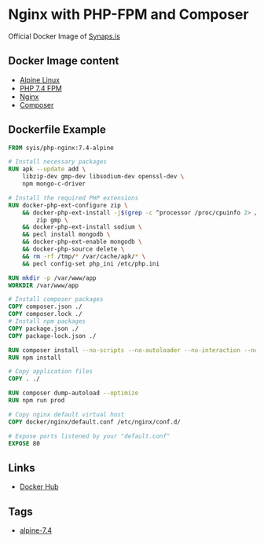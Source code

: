 # Nginx with PHP-FPM and Composer

Official Docker Image of [Synaps.is](https://synaps.is)

## Docker Image content

- [Alpine Linux](https://alpinelinux.org)
- [PHP 7.4 FPM](https://www.php.net/)
- [Nginx](https://www.nginx.com/)
- [Composer](https://getcomposer.org/)

## Dockerfile Example

```dockerfile
FROM syis/php-nginx:7.4-alpine

# Install necessary packages
RUN apk --update add \
    libzip-dev gmp-dev libsodium-dev openssl-dev \
    npm mongo-c-driver

# Install the required PHP extensions
RUN docker-php-ext-configure zip \
    && docker-php-ext-install -j$(grep -c ^processor /proc/cpuinfo 2> /dev/null || 1) \
        zip gmp \
    && docker-php-ext-install sodium \
    && pecl install mongodb \
    && docker-php-ext-enable mongodb \
    && docker-php-source delete \
    && rm -rf /tmp/* /var/cache/apk/* \
    && pecl config-set php_ini /etc/php.ini

RUN mkdir -p /var/www/app
WORKDIR /var/www/app

# Install composer packages
COPY composer.json ./
COPY composer.lock ./
# Install npm packages
COPY package.json ./
COPY package-lock.json ./

RUN composer install --no-scripts --no-autoloader --no-interaction --no-progress
RUN npm install

# Copy application files
COPY . ./

RUN composer dump-autoload --optimize
RUN npm run prod

# Copy nginx default virtual host
COPY docker/nginx/default.conf /etc/nginx/conf.d/

# Expose ports listened by your "default.conf"
EXPOSE 80
```

## Links

- [Docker Hub](https://hub.docker.com/r/syis/php-nginx)

## Tags

- [alpine-7.4](https://github.com/synapsis-official/docker_php_nginx/tree/alpine-7.4)
